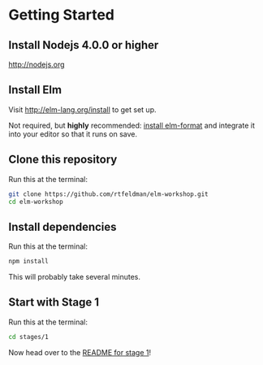 Getting Started
===============

## Install Nodejs 4.0.0 or higher

http://nodejs.org

## Install Elm

Visit http://elm-lang.org/install to get set up.

Not required, but **highly** recommended: [install elm-format](https://github.com/avh4/elm-format#installation-) and integrate it into your editor so that it runs on save.

## Clone this repository

Run this at the terminal:

```bash
git clone https://github.com/rtfeldman/elm-workshop.git
cd elm-workshop
```

## Install dependencies

Run this at the terminal:

```bash
npm install
```

This will probably take several minutes.

## Start with Stage 1

Run this at the terminal:

```bash
cd stages/1
```

Now head over to the [README for stage 1](https://github.com/rtfeldman/elm-workshop/tree/master/stages/1)!
